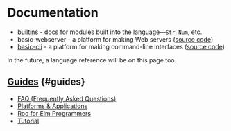 # Documentation

- [builtins](/builtins) - docs for modules built into the language—`Str`, `Num`, etc.
- basic-webserver - a platform for making Web servers ([source code](https://github.com/roc-lang/basic-webserver))
- [basic-cli](/packages/basic-cli) - a platform for making command-line interfaces ([source code](https://github.com/roc-lang/basic-cli))

In the future, a language reference will be on this page too.

## [Guides](#guides) {#guides}

- [FAQ (Frequently Asked Questions)](https://github.com/roc-lang/roc/blob/main/FAQ.md)
- [Platforms & Applications](/platforms)
- [Roc for Elm Programmers](https://github.com/roc-lang/roc/blob/main/roc-for-elm-programmers.md)
- [Tutorial](/tutorial)
